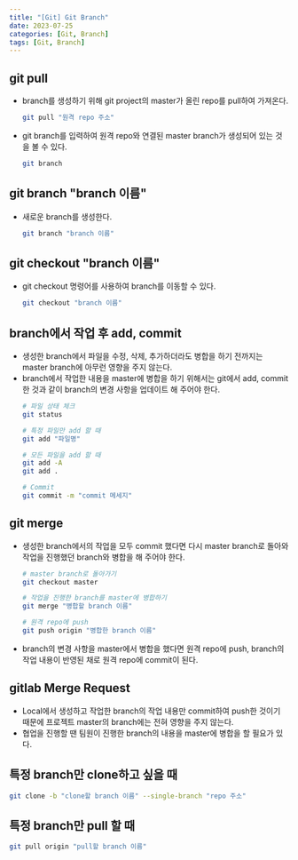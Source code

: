 ```yaml
---
title: "[Git] Git Branch"
date: 2023-07-25
categories: [Git, Branch]
tags: [Git, Branch]
---
```


## **git pull**

- branch를 생성하기 위해 git project의 master가 올린 repo를 pull하여 가져온다.
    ```bash
    git pull "원격 repo 주소"
    ```

- git branch를 입력하여 원격 repo와 연결된 master branch가 생성되어 있는 것을 볼 수 있다.
    ```bash
    git branch
    ```

## **git branch "branch 이름"**

- 새로운 branch를 생성한다.
    ```bash
    git branch "branch 이름"
    ```

## **git checkout "branch 이름"**

- git checkout 명령어를 사용하여 branch를 이동할 수 있다.
    ```bash
    git checkout "branch 이름"
    ```

## **branch에서 작업 후 add, commit**

- 생성한 branch에서 파일을 수정, 삭제, 추가하더라도 병합을 하기 전까지는 master branch에 아무런 영향을 주지 않는다.
- branch에서 작업한 내용을 master에 병합을 하기 위해서는 git에서 add, commit 한 것과 같이 branch의 변경 사항을 업데이트 해 주어야 한다.
    ```bash
    # 파일 상태 체크
    git status

    # 특정 파일만 add 할 때
    git add "파일명"

    # 모든 파일을 add 할 때
    git add -A
    git add .

    # Commit
    git commit -m "commit 메세지"
    ```

## **git merge**

- 생성한 branch에서의 작업을 모두 commit 했다면 다시 master branch로 돌아와 작업을 진행했던 branch와 병합을 해 주어야 한다.
    ```bash
    # master branch로 돌아가기
    git checkout master

    # 작업을 진행한 branch를 master에 병합하기
    git merge "병합할 branch 이름"

    # 원격 repo에 push
    git push origin "병합한 branch 이름"
    ```

- branch의 변경 사항을 master에서 병합을 했다면 원격 repo에 push, branch의 작업 내용이 반영된 채로 원격 repo에 commit이 된다.

## **gitlab Merge Request**

- Local에서 생성하고 작업한 branch의 작업 내용만 commit하여 push한 것이기 때문에 프로젝트 master의 branch에는 전혀 영향을 주지 않는다.
- 협업을 진행할 땐 팀원이 진행한 branch의 내용을 master에 병합을 할 필요가 있다.

## **특정 branch만 clone하고 싶을 때**
```bash
git clone -b "clone할 branch 이름" --single-branch "repo 주소"
```

## **특정 branch만 pull 할 때**
```bash
git pull origin "pull할 branch 이름"
```